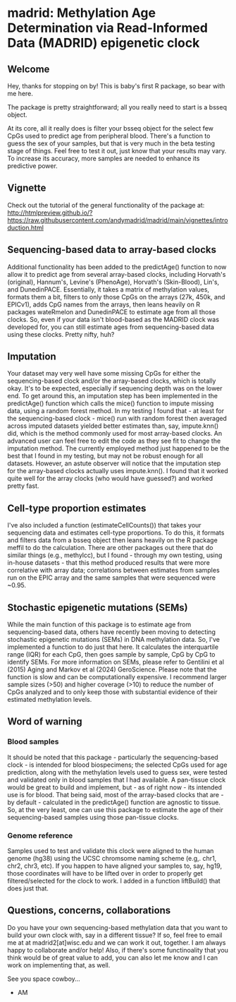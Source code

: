 # madrid: Methylation Age Determination via Read-Informed Data (MADRID) epigenetic clock

## Welcome
Hey, thanks for stopping on by! This is baby's first R package, so bear with me here.

The package is pretty straightforward; all you really need to start is a bsseq object.

At its core, all it really does is filter your bsseq object for the select few CpGs used to predict age from peripheral blood. There's a function to guess the sex of your samples, but that is very much in the beta testing stage of things. Feel free to test it out, just know that your results may vary. To increase its accuracy, more samples are needed to enhance its predictive power.

## Vignette

Check out the tutorial of the general functionality of the package at:
http://htmlpreview.github.io/?https://raw.githubusercontent.com/andymadrid/madrid/main/vignettes/introduction.html

## Sequencing-based data to array-based clocks

Additional functionality has been added to the predictAge() function to now allow it to predict age from several array-based clocks, including Horvath's (original), Hannum's, Levine's (PhenoAge), Horvath's (Skin-Blood), Lin's, and DunedinPACE. Essentially, it takes a matrix of methylation values, formats them a bit, filters to only those CpGs on the arrays (27k, 450k, and EPICv1), adds CpG names from the arrays, then leans heavily on R packages wateRmelon and DunedinPACE to estimate age from all those clocks. So, even if your data isn't blood-based as the MADRID clock was developed for, you can still estimate ages from sequencing-based data using these clocks. Pretty nifty, huh?

## Imputation

Your dataset may very well have some missing CpGs for either the sequencing-based clock and/or the array-based clocks, which is totally okay. It's to be expected, especially if sequencing depth was on the lower end. To get around this, an imputation step has been implemented in the predictAge() function which calls the mice() function to impute missing data, using a random forest method. In my testing I found that - at least for the sequencing-based clock - mice() run with random forest then averaged across imputed datasets yielded better estimates than, say, impute.knn() did, which is the method commonly used for most array-based clocks. An advanced user can feel free to edit the code as they see fit to change the imputation method. The currently employed method just happened to be the best that I found in my testing, but may not be robust enough for all datasets. However, an astute observer will notice that the imputation step for the array-based clocks actually uses impute.knn(). I found that it worked quite well for the array clocks (who would have guessed?) and worked pretty fast.  

## Cell-type proportion estimates

I've also included a function (estimateCellCounts()) that takes your sequencing data and estimates cell-type proportions. To do this, it formats and filters data from a bsseq object then leans heavily on the R package meffil to do the calculation. There are other packages out there that do similar things (e.g., methylcc), but I found - through my own testing, using in-house datasets - that this method produced results that were more correlative with array data; correlations between
estimates from samples run on the EPIC array and the same samples that were sequenced were ~0.95.

## Stochastic epigenetic mutations (SEMs)

While the main function of this package is to estimate age from sequencing-based data, others have recently been moving to detecting stochastic epigenetic mutations (SEMs) in DNA methylation data. So, I've implemented a function to do just that here. It calculates the interquartile range (IQR) for each CpG, then goes sample by sample, CpG by CpG to identify SEMs. For more information on SEMs, please refer to Gentilini et al (2015) Aging and Markov et al (2024) GeroScience. Please note that the function is slow and can be computationally expensive. I recommend larger sample sizes (>50) and higher coverage (>10) to reduce the number of CpGs analyzed and to only keep those with substantial evidence of their estimated methylation levels.

## Word of warning

### Blood samples
It should be noted that this package - particularly the sequencing-based clock - is intended for blood biospecimens; the selected CpGs used for age prediction, along with the methylation levels used to guess sex, were tested and validated only in blood samples that I had available. A pan-tissue clock would be great to build and implement, but - as of right now - its intended use is for blood. That being said, most of the array-based clocks that are - by default - calculated in the predictAge() function are agnostic to tissue. So, at the very least, one can use this package to estimate the age of their sequencing-based samples using those pan-tissue clocks.

### Genome reference
Samples used to test and validate this clock were aligned to the human genome (hg38) using the UCSC chromsome naming scheme (e.g,. chr1, chr2, chr3, etc). If you happen to have aligned your samples to, say, hg19, those coordinates will have to be lifted over in order to properly get filtered/selected for the clock to work. I added in a function liftBuild() that does just that.  

## Questions, concerns, collaborations
Do you have your own sequencing-based methylation data that you want to build your own clock with, say in a different tissue? If so, feel free to email me at at madrid2[at]wisc.edu and we can work it out, together. I am always happy to collaborate and/or help! Also, if there's some functinoality that you think would be of great value to add, you can also let me know and I can work on implementing that, as well.

See you space cowboy...
- AM
